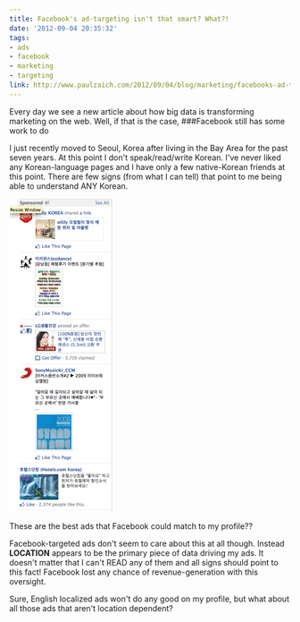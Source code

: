 ```yaml
---
title: Facebook's ad-targeting isn't that smart? What?!
date: '2012-09-04 20:35:32'
tags:
- ads
- facebook
- marketing
- targeting
link: http://www.paulzaich.com/2012/09/04/blog/marketing/facebooks-ad-targeting-isnt-that-smart-what/
---
```


Every day we see a new article about how big data is transforming marketing on the web. Well, if that is the case,
###Facebook still has some work to do

I just recently moved to Seoul, Korea after living in the Bay Area for the past seven years. At this point I don't speak/read/write Korean. I've never liked any Korean-language pages and I have only a few native-Korean friends at this point. There are few signs (from what I can tell) that point to me being able to understand ANY Korean.

![](/images/blog/2012-09-04-facebooks-ad-targeting.png)

These are the best ads that Facebook could match to my profile??

Facebook-targeted ads don't seem to care about this at all though. Instead **LOCATION** appears to be the primary piece of data driving my ads. It doesn't matter that I can't READ any of them and all signs should point to this fact! Facebook lost any chance of revenue-generation with this oversight.

Sure, English localized ads won't do any good on my profile, but what about all those ads that aren't location dependent?
